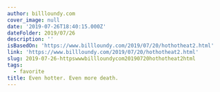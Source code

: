 ```yaml
---
author: billloundy.com
cover_image: null
date: '2019-07-26T18:40:15.000Z'
dateFolder: 2019/07/26
description: ''
isBasedOn: 'https://www.billloundy.com/2019/07/20/hothotheat2.html'
link: 'https://www.billloundy.com/2019/07/20/hothotheat2.html'
slug: 2019-07-26-httpswwwbillloundycom20190720hothotheat2html
tags:
  - favorite
title: Even hotter. Even more death.
---
```

 
